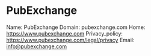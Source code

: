 
# PubExchange

Name: PubExchange
Domain: pubexchange.com
Home: https://www.pubexchange.com
Privacy_policy: https://www.pubexchange.com/legal/privacy
Email: info@pubexchange.com
